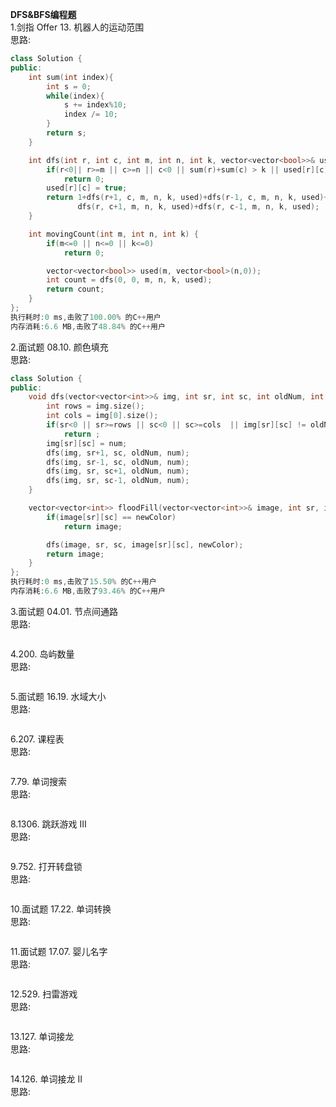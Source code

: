 **DFS&BFS编程题**   
1.剑指 Offer 13. 机器人的运动范围     
思路: 
```c++
class Solution {
public:
    int sum(int index){
        int s = 0;
        while(index){
            s += index%10;
            index /= 10;
        }
        return s;
    }

    int dfs(int r, int c, int m, int n, int k, vector<vector<bool>>& used){
        if(r<0|| r>=m || c>=n || c<0 || sum(r)+sum(c) > k || used[r][c] == true)
            return 0;
        used[r][c] = true;
        return 1+dfs(r+1, c, m, n, k, used)+dfs(r-1, c, m, n, k, used)+
               dfs(r, c+1, m, n, k, used)+dfs(r, c-1, m, n, k, used);
    }

    int movingCount(int m, int n, int k) {
        if(m<=0 || n<=0 || k<=0)
            return 0;

        vector<vector<bool>> used(m, vector<bool>(n,0));
        int count = dfs(0, 0, m, n, k, used);
        return count;
    }
};
执行耗时:0 ms,击败了100.00% 的C++用户
内存消耗:6.6 MB,击败了48.84% 的C++用户
```

2.面试题 08.10. 颜色填充  
思路:
```c++
class Solution {
public:
    void dfs(vector<vector<int>>& img, int sr, int sc, int oldNum, int num){
        int rows = img.size();
        int cols = img[0].size();
        if(sr<0 || sr>=rows || sc<0 || sc>=cols  || img[sr][sc] != oldNum)
            return ;
        img[sr][sc] = num;
        dfs(img, sr+1, sc, oldNum, num);
        dfs(img, sr-1, sc, oldNum, num);
        dfs(img, sr, sc+1, oldNum, num);
        dfs(img, sr, sc-1, oldNum, num);
    }

    vector<vector<int>> floodFill(vector<vector<int>>& image, int sr, int sc, int newColor) {
        if(image[sr][sc] == newColor)
            return image;

        dfs(image, sr, sc, image[sr][sc], newColor);
        return image;
    }
};
执行耗时:0 ms,击败了15.50% 的C++用户
内存消耗:6.6 MB,击败了93.46% 的C++用户
```

3.面试题 04.01. 节点间通路          
思路:
```c++


```

4.200. 岛屿数量     
思路:
```c++


```

5.面试题 16.19. 水域大小    
思路:
```c++


```

6.207. 课程表  
思路:
```c++


```

7.79. 单词搜索     
思路:
```c++


```

8.1306. 跳跃游戏 III   
思路:
```c++


```

9.752. 打开转盘锁      
思路:
```c++


```

10.面试题 17.22. 单词转换   
思路:
```c++


```

11.面试题 17.07. 婴儿名字  
思路:
```c++


```

12.529. 扫雷游戏  
思路:
```c++


```

13.127. 单词接龙  
思路:
```c++


```

14.126. 单词接龙 II  
思路:
```c++


```





